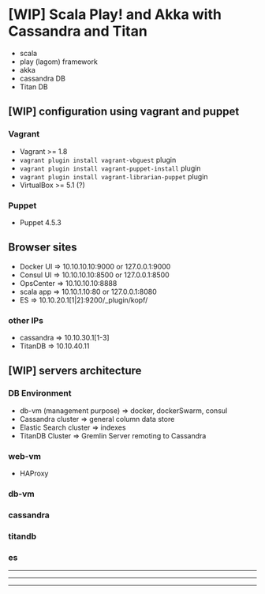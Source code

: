 # [WIP] Scala Play! and Akka with Cassandra and Titan

- scala
- play (lagom) framework 
- akka
- cassandra DB
- Titan DB

## [WIP] configuration using vagrant and puppet

### Vagrant

- Vagrant >= 1.8
- `vagrant plugin install vagrant-vbguest` plugin
- `vagrant plugin install vagrant-puppet-install` plugin
- `vagrant plugin install vagrant-librarian-puppet` plugin 
- VirtualBox >= 5.1 (?)

### Puppet

- Puppet 4.5.3

## Browser sites

- Docker UI => 10.10.10.10:9000 or 127.0.0.1:9000
- Consul UI => 10.10.10.10:8500 or 127.0.0.1:8500
- OpsCenter => 10.10.10.10:8888
- scala app => 10.10.1.10:80    or 127.0.0.1:8080
- ES        => 10.10.20.1[1|2]:9200/_plugin/kopf/

### other IPs

- cassandra => 10.10.30.1[1-3]
- TitanDB   => 10.10.40.11

## [WIP] servers architecture

### DB Environment

- db-vm (management purpose) => docker, dockerSwarm, consul
- Cassandra cluster => general column data store
- Elastic Search cluster => indexes
- TitanDB Cluster => Gremlin Server remoting to Cassandra

### web-vm

- HAProxy

### db-vm

### cassandra


### titandb

### es


--------------------------

--------------------------

--------------------------
